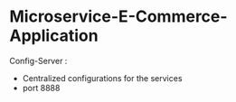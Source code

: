 # Microservice-E-Commerce-Application

Config-Server : 
- Centralized configurations for the services
- port 8888